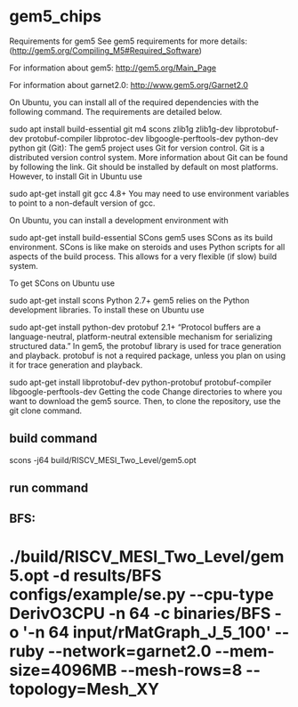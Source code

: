 # gem5_chips

Requirements for gem5
See gem5 requirements for more details: (http://gem5.org/Compiling_M5#Required_Software)

For information about gem5: http://gem5.org/Main_Page

For information about garnet2.0: http://www.gem5.org/Garnet2.0


On Ubuntu, you can install all of the required dependencies with the following command. The requirements are detailed below.

sudo apt install build-essential git m4 scons zlib1g zlib1g-dev libprotobuf-dev protobuf-compiler libprotoc-dev libgoogle-perftools-dev python-dev python
git (Git):
The gem5 project uses Git for version control. Git is a distributed version control system. More information about Git can be found by following the link. Git should be installed by default on most platforms. However, to install Git in Ubuntu use

sudo apt-get install git
gcc 4.8+
You may need to use environment variables to point to a non-default version of gcc.

On Ubuntu, you can install a development environment with

sudo apt-get install build-essential
SCons
gem5 uses SCons as its build environment. SCons is like make on steroids and uses Python scripts for all aspects of the build process. This allows for a very flexible (if slow) build system.

To get SCons on Ubuntu use

sudo apt-get install scons
Python 2.7+
gem5 relies on the Python development libraries. To install these on Ubuntu use

sudo apt-get install python-dev
protobuf 2.1+
“Protocol buffers are a language-neutral, platform-neutral extensible mechanism for serializing structured data.” In gem5, the protobuf library is used for trace generation and playback. protobuf is not a required package, unless you plan on using it for trace generation and playback.

sudo apt-get install libprotobuf-dev python-protobuf protobuf-compiler libgoogle-perftools-dev
Getting the code
Change directories to where you want to download the gem5 source. Then, to clone the repository, use the git clone command.


build command
--------------
scons -j64 build/RISCV_MESI_Two_Level/gem5.opt



run command
--------------
BFS:
----
 ./build/RISCV_MESI_Two_Level/gem5.opt -d results/BFS configs/example/se.py --cpu-type DerivO3CPU -n 64 -c binaries/BFS -o '-n 64 input/rMatGraph_J_5_100' --ruby --network=garnet2.0 --mem-size=4096MB --mesh-rows=8 --topology=Mesh_XY
=========================================================================
